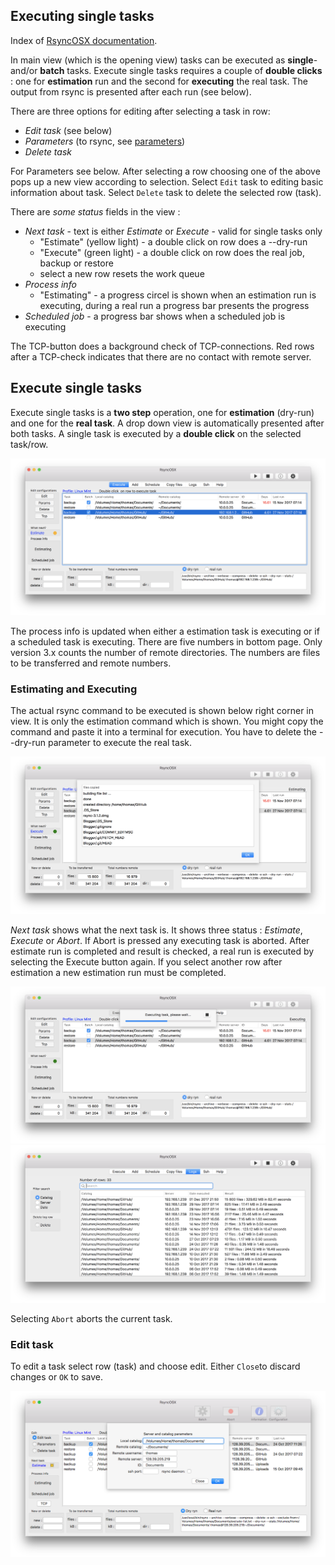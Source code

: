 ## Executing single tasks

Index of [RsyncOSX documentation](https://rsyncosx.github.io/Documentation/).

In main view (which is the opening view) tasks can be executed as **single**- and/or **batch** tasks. Execute single tasks requires a couple of **double clicks** : one for **estimation** run and the second for **executing** the real task. The output from rsync is presented after each run (see below).

There are three options for editing after selecting a task in row:

- *Edit task* (see below)
- *Parameters* (to rsync, see [parameters](Parameters.md))
- *Delete task*

For Parameters see below. After selecting a row choosing one of the above pops up a new view according to selection. Select `Edit` task to editing basic information about task. Select `Delete` task to delete the selected row (task).

There are _some status_ fields in the view :

- *Next task* - text is either _Estimate_ or _Execute_ - valid for single tasks only
	- "Estimate" (yellow light) - a double click on row does a --dry-run
	- "Execute" (green light) - a double click on row  does the real job, backup or restore
	- select a new row resets the work queue
- *Process info*
	- "Estimating" - a progress circel is shown when an estimation run is executing, during a real run a progress bar presents the progress
- *Scheduled job* - a progress bar shows when a scheduled job is executing

The TCP-button does a background check of TCP-connections. Red rows after a TCP-check indicates that there are no contact with remote server.

## Execute single tasks

Execute single tasks is a **two step** operation, one for **estimation** (dry-run) and one for the **real task**. A drop down view is automatically presented after both tasks. A single task is executed by  a **double click** on the selected task/row.

![Main view](screenshots/master/singletask1.png)

The process info is updated when either a estimation task is executing or if a scheduled task is executing. There are five numbers in bottom page. Only version 3.x counts the number of remote directories. The numbers are files to be transferred and remote numbers.

### Estimating and Executing

The actual rsync command to be executed is shown below right corner in view. It is only the estimation command which is shown. You might copy the command and paste it into a terminal for execution. You have to delete the --dry-run parameter to execute the real task.

![Main view](screenshots/master/singletask2.png)

*Next task* shows what the next task is. It shows three status : *Estimate*, *Execute* or *Abort*. If Abort is pressed any executing task is aborted. After estimate run is completed and result is checked, a real run is executed by selecting the Execute button again. If you select another row after estimation a new estimation run must be completed.

![Main view](screenshots/master/singletask3.png)
![Main view](screenshots/master/singletask4.png)

Selecting `Abort` aborts the current task.

### Edit task

To edit a task select row (task) and choose edit. Either `Close`to discard changes or `OK` to save.

![Execute](screenshots/master/singletask/edit.png)
